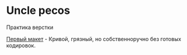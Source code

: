 

# Uncle pecos
Практика верстки

[Первый макет](https://chillywilly91.github.io/Gihub/index.html) - Кривой, грязный, но собственноручно без готовых кодировок.

